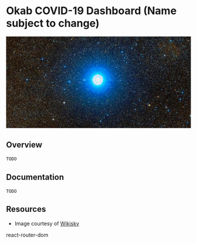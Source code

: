 # Okab COVID-19 Dashboard (Name subject to change)
![alt text](./okab.png)

## Overview
    TODO

## Documentation
    TODO

## Resources
- Image courtesy of [Wikisky](http://wikisky.org)


react-router-dom
